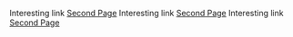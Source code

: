Interesting link [Second Page](secondpage.md)
Interesting link [Second Page](./secondpage.md)
Interesting link [Second Page](./secondpage.mdo)